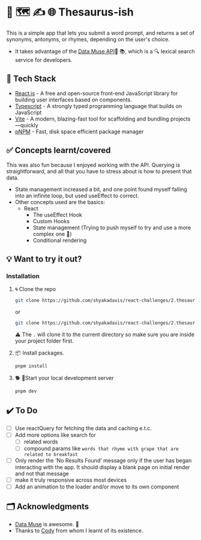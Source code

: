 # 🦖 🗺️ ✍️ 🌐 Thesaurus-ish

This is a simple app that lets you submit a word prompt, and returns a set of synonyms, antonyms, or rhymes, depending on the user's choice.

- It takes advantage of the [Data Muse API](https://www.datamuse.com)📖 📚, which is a 🔍 lexical search service for developers.

## 🍔 Tech Stack

- [React.js](https://reactjs.org/) - A free and open-source front-end JavaScript library for building user interfaces based on components.
- [Typescript](https://www.typescriptlang.org/) - A strongly typed programming language that builds on JavaScript
- [Vite](https://vitejs.dev/) - A modern, blazing-fast tool for scaffolding and bundling projects—quickly
- [pNPM](https://pnpm.io/) - Fast, disk space efficient package manager

## ✅ Concepts learnt/covered

This was also fun because I enjoyed working with the API.
Querying is straightforward, and all that you have to stress about is how to present that data.

- State management increased a bit, and one point found myself falling into an infinite loop, but used useEffect to correct.
- Other concepts used are the basics:
  - React
    - The useEffect Hook
    - Custom Hooks
    - State management (Trying to push myself to try and use a more complex one 🥲)
    - Conditional rendering

## 💡 Want to try it out?

### Installation

1. 🌀 Clone the repo

   ```sh
   git clone https://github.com/shyakadavis/react-challenges/2.thesaurus yourDirName
   ```

   or

   ```sh
   git clone https://github.com/shyakadavis/react-challenges/2.thesaurus .
   ```

   ⚠️ The `.` will clone it to the current directory so make sure you are inside your project folder first.

2. 📦 Install packages.

   ```sh
   pnpm install
   ```

3. 🐕 🏃Start your local development server

   ```sh
   pnpm dev
   ```

## ✔️ To Do

- [ ] Use reactQuery for fetching the data and caching e.t.c.
- [ ] Add more options like search for
  - [ ] related words
  - [ ] compound params like `words that rhyme with grape that are related to breakfast`
- [ ] Only render the 'No Results Found' message only if the user has began interacting with the app. It should display a blank page on initial render and not that message
- [ ] make it truly responsive across most devices
- [ ] Add an animation to the loader and/or move to its own component

## 🗂️ Acknowledgments

- [Data Muse](https://www.datamuse.com) is awesome. 💯
- Thanks to [Cody](https://www.youtube.com/@WebDevCody) from whom I learnt of its existence.
